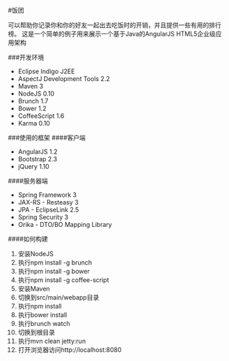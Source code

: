 #饭团

可以帮助你记录你和你的好友一起出去吃饭时的开销，并且提供一些有用的排行榜。
这是一个简单的例子用来展示一个基于Java的AngularJS HTML5企业级应用架构

###开发环境
* Eclipse Indigo J2EE
* AspectJ Development Tools 2.2
* Maven 3
* NodeJS 0.10
* Brunch 1.7
* Bower 1.2
* CoffeeScript 1.6
* Karma 0.10

###使用的框架
####客户端
* AngularJS 1.2
* Bootstrap 2.3
* jQuery 1.10

####服务器端
* Spring Framework 3
* JAX-RS - Resteasy 3
* JPA - EclipseLink 2.5
* Spring Security 3
* Orika - DTO/BO Mapping Library

####如何构建
1. 安装NodeJS
2. 执行npm install -g brunch
3. 执行npm install -g bower
4. 执行npm install -g coffee-script
5. 安装Maven
6. 切换到src/main/webapp目录
7. 执行npm install
8. 执行bower install
9. 执行brunch watch
10. 切换到根目录
11. 执行mvn clean jetty:run
12. 打开浏览器访问http://localhost:8080


